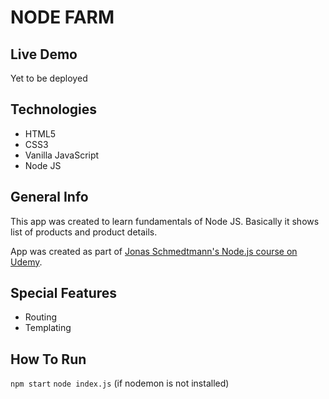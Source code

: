 # NODE FARM

## Live Demo

Yet to be deployed

## Technologies

- HTML5
- CSS3
- Vanilla JavaScript
- Node JS

## General Info

This app was created to learn fundamentals of Node JS.
Basically it shows list of products and product details.

App was created as part of [Jonas Schmedtmann's Node.js course on Udemy](https://www.udemy.com/course/nodejs-express-mongodb-bootcamp/).

## Special Features

- Routing
- Templating

## How To Run

`npm start`
`node index.js` (if nodemon is not installed)
